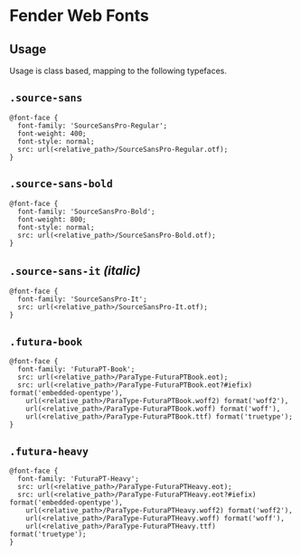 # Fender Web Fonts

## Usage

Usage is class based, mapping to the following typefaces.

`.source-sans`
---

```
@font-face {
  font-family: 'SourceSansPro-Regular';
  font-weight: 400;
  font-style: normal;
  src: url(<relative_path>/SourceSansPro-Regular.otf);
}
```

`.source-sans-bold`
---
```
@font-face {
  font-family: 'SourceSansPro-Bold';
  font-weight: 800;
  font-style: normal;
  src: url(<relative_path>/SourceSansPro-Bold.otf);
}
```

`.source-sans-it` _(italic)_
---
```
@font-face {
  font-family: 'SourceSansPro-It';
  src: url(<relative_path>/SourceSansPro-It.otf);
}
```

`.futura-book`
---
```
@font-face {
  font-family: 'FuturaPT-Book';
  src: url(<relative_path>/ParaType-FuturaPTBook.eot);
  src: url(<relative_path>/ParaType-FuturaPTBook.eot?#iefix) format('embedded-opentype'),
    url(<relative_path>/ParaType-FuturaPTBook.woff2) format('woff2'),
    url(<relative_path>/ParaType-FuturaPTBook.woff) format('woff'),
    url(<relative_path>/ParaType-FuturaPTBook.ttf) format('truetype');
}
```

`.futura-heavy`
---
```
@font-face {
  font-family: 'FuturaPT-Heavy';
  src: url(<relative_path>/ParaType-FuturaPTHeavy.eot);
  src: url(<relative_path>/ParaType-FuturaPTHeavy.eot?#iefix) format('embedded-opentype'),
    url(<relative_path>/ParaType-FuturaPTHeavy.woff2) format('woff2'),
    url(<relative_path>/ParaType-FuturaPTHeavy.woff) format('woff'),
    url(<relative_path>/ParaType-FuturaPTHeavy.ttf) format('truetype');
}
```
